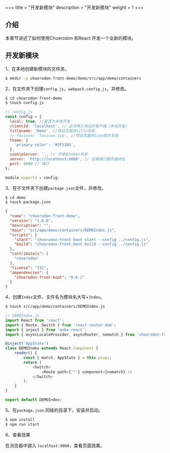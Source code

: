 +++
title = "开发新模块"
description = "开发新模块"
weight = 1
+++

## 介绍

本章节讲述了如何使用Choerodon 和React 开发一个全新的模块。

## 开发新模块

1、在本地创建新模块的文件夹。
``` bash
$ mkdir -p choerodon-front-demo/demo/src/app/demo/containers
```

2、在文件夹下创建`config.js`，`webpack.config.js`，并修改。
``` bash
$ cd choerodon-front-demo
$ touch config.js
```

``` js
// config.js
const config = {
  local: true, //是否为本地开发
  clientId: 'localhost', // 必须填入响应的客户端（本地开发）
  titlename: 'Demo', //项目页面的title名称
  // favicon: 'favicon.ico', //项目页面的icon图片名称
  theme: {
    'primary-color': '#3F51B5',
  },
  cookieServer: '', // 子域名token共享
  server: 'http://localhost:8080', // 后端接口服务器地址
  port: 9090 // 端口
};

module.exports = config;
```

3、在子文件夹下创建`package.json`文件，并修改。
``` bash
$ cd demo
$ touch package.json
```

``` json
{
  "name": "choerodon-front-demo",
  "version": "1.0.0",
  "description": "",
  "main": "src/app/demo/containers/DEMOIndex.js",
  "scripts": {
    "start": "choerodon-front-boot start --config ../config.js",
    "build": "choerodon-front-boot build --config ../config.js"
  },
  "contributors": [
    "choerodon"
  ],
  "license": "ISC",
  "dependencies": {
    "choerodon-front-boot": "0.6.2"
  }
}
```

4、创建`Index`文件，文件名为模块名大写+`Index`。
``` bash
$ touch src/app/demo/containers/DEMOIndex.js
```

``` js
// DEMOIndex.js
import React from 'react';
import { Route, Switch } from 'react-router-dom';
import { inject } from 'mobx-react';
import { asyncLocaleProvider, asyncRouter, nomatch } from 'choerodon-front-boot';

@inject('AppState')
class DEMOIndex extends React.Component {
    render() {
        const { match, AppState } = this.props;
        return (
            <Switch>
                <Route path={'*'} component={nomatch} />
            </Switch>
        );
    }
}

export default DEMOIndex;
```

5、在`package.json` 同级的目录下，安装并启动。
``` bash
$ npm install
$ npm run start
```

6、查看效果

在浏览器中键入 `localhost:9090`，查看页面效果。